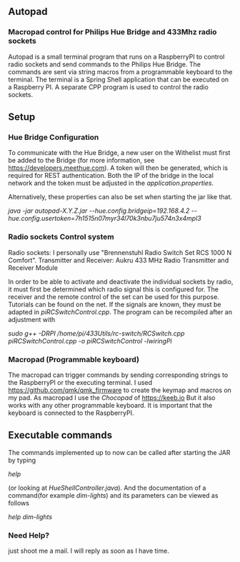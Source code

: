 ## Autopad

### Macropad control for Philips Hue Bridge and 433Mhz radio sockets

Autopad is a small terminal program that runs on a RaspberryPI to control radio sockets and send commands to the Philips Hue Bridge. The commands are sent via string macros from a programmable keyboard to the terminal. The terminal is a Spring Shell application that can be executed on a Raspberry PI. A separate CPP program is used to control the radio sockets. 

## Setup

### Hue Bridge Configuration

To communicate with the Hue Bridge, a new user on the Withelist must first be added to the Bridge (for more information, see https://developers.meethue.com). A token will then be generated, which is required for REST authentication. Both the IP of the bridge in the local network and the token must be adjusted in the _application.properties_. 

Alternatively, these properties can also be set when starting the jar like that.

_java -jar autopad-X.Y.Z.jar --hue.config.bridgeip=192.168.4.2 --hue.config.usertoken=7h1515n07myr34l70k3nbu7ju574n3x4mpl3_

### Radio sockets Control system

Radio sockets: I personally use "Brennenstuhl Radio Switch Set RCS 1000 N Comfort". Transmitter and Receiver: Aukru 433 MHz Radio Transmitter and Receiver Module 

In order to be able to activate and deactivate the individual sockets by radio, it must first be determined which radio signal this is configured for. The receiver and the remote control of the set can be used for this purpose. Tutorials can be found on the net. If the signals are known, they must be adapted in _piRCSwitchControl.cpp_. The program can be recompiled after an adjustment with 

_sudo g++ -DRPI /home/pi/433Utils/rc-switch/RCSwitch.cpp piRCSwitchControl.cpp -o piRCSwitchControl -lwiringPi_

### Macropad (Programmable keyboard)

The macropad can trigger commands by sending corresponding strings to the RaspberryPI or the executing terminal. I used https://github.com/qmk/qmk_firmware to create the keymap and macros on my pad. As macropad I use the _Chocopad_ of https://keeb.io But it also works with any other programmable keyboard. It is important that the keyboard is connected to the RaspberryPI. 

## Executable commands

The commands implemented up to now can be called after starting the JAR by typing 

_help_ 

(or looking at _HueShellController.java_). And the documentation of a command(for example _dim-lights_) and its parameters can be viewed as follows

_help dim-lights_

### Need Help?
just shoot me a mail. I will reply as soon as I have time.
